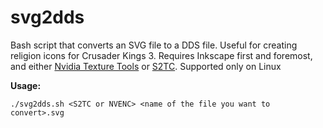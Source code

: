 
# svg2dds

Bash script that converts an SVG file to a DDS file. Useful for creating religion icons for Crusader Kings 3.
Requires Inkscape first and foremost, and either [Nvidia Texture Tools](https://github.com/castano/nvidia-texture-tools) or [S2TC](https://github.com/divVerent/s2tc). Supported only on Linux

**Usage:**

    ./svg2dds.sh <S2TC or NVENC> <name of the file you want to convert>.svg
